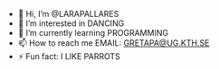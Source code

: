 - 👋 Hi, I’m @LARAPALLARES
- 👀 I’m interested in DANCING
- 🌱 I’m currently learning PROGRAMMING
- 📫 How to reach me EMAIL: GRETAPA@UG.KTH.SE
- ⚡ Fun fact: I LIKE PARROTS 

<!---
LARAPALLARES/LARAPALLARES is a ✨ special ✨ repository because its `README.md` (this file) appears on your GitHub profile.
You can click the Preview link to take a look at your changes.
--->
